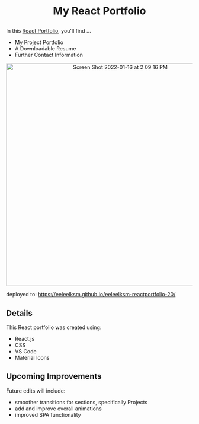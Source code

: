 # <p align="center"> My React Portfolio </p>


In this [React Portfolio](https://eeleelksm.github.io/eeleelksm-reactportfolio-20/), you'll find ...
- My Project Portfolio
- A Downloadable Resume
- Further Contact Information
  

 <p align="center"><img width="600" alt="Screen Shot 2022-01-16 at 2 09 16 PM" src="https://user-images.githubusercontent.com/40374896/149674440-044ce84a-746e-4ee1-a9c5-44e0b68bf6f6.png"></p>
 
 deployed to: https://eeleelksm.github.io/eeleelksm-reactportfolio-20/
  
## Details

This React portfolio was created using:
- React.js
- CSS
- VS Code
- Material Icons

## Upcoming Improvements
Future edits will include:

- smoother transitions for sections, specifically Projects
- add and improve overall animations
- improved SPA functionality


